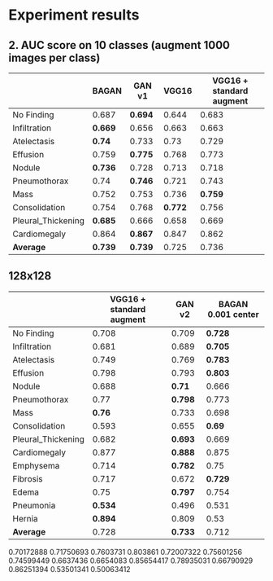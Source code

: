 

# Experiment results

  
## 2. AUC score on 10 classes (augment 1000 images per class)
|  | BAGAN | GAN v1 | VGG16 | VGG16 + standard augment |
|--|--|--|--|--|
| No Finding | 0.687 | **0.694** | 0.644 | 0.683 |
| Infiltration | **0.669** | 0.656 | 0.663 | 0.663 |
| Atelectasis | **0.74** | 0.733 | 0.73 | 0.729 |
| Effusion | 0.759 | **0.775** | 0.768 | 0.773 |
| Nodule | **0.736** | 0.728 | 0.713 | 0.718 |
| Pneumothorax | 0.74 | **0.746** | 0.721 | 0.743 |
| Mass | 0.752 | 0.753 | 0.736 | **0.759** |
| Consolidation | 0.754 | 0.768 | **0.772** | 0.756 |
| Pleural_Thickening | **0.685** | 0.666 | 0.658 | 0.669 |
| Cardiomegaly | 0.864 | **0.867** | 0.847 | 0.862 |
| **Average** | **0.739** | **0.739** | 0.725 | 0.736 |


## 128x128

|  | VGG16 + standard augment | GAN v2 | BAGAN 0.001 center |
|--|--|--|--|
| No Finding | 0.708 | 0.709 | **0.728** |
| Infiltration | 0.681 | 0.689 | **0.705** |
| Atelectasis | 0.749 | 0.769 | **0.783** |
| Effusion | 0.798 | 0.793 | **0.803** |
| Nodule | 0.688 | **0.71** | 0.666 |
| Pneumothorax | 0.77 | **0.798** | 0.773 |
| Mass | **0.76** | 0.733 | 0.698 |
| Consolidation | 0.593 | 0.655 | **0.69** |
| Pleural_Thickening | 0.682 | **0.693** | 0.669 |
| Cardiomegaly | 0.877 | **0.888** | 0.875 |
| Emphysema | 0.714 | **0.782** | 0.75 |
| Fibrosis | 0.717 | 0.672 | **0.729** |
| Edema | 0.75 | **0.797** | 0.754 |
| Pneumonia | **0.534** | 0.496 | 0.531 |
| Hernia | **0.894** | 0.809 | 0.53 |
| **Average** | 0.728 | **0.733** | 0.712 |


0.70172888 0.71750693 0.7603731  0.803861   0.72007322 0.75601256
0.74599449 0.6637436  0.6654083  0.85654417 0.78935031 0.66790929
0.86251394 0.53501341 0.50063412